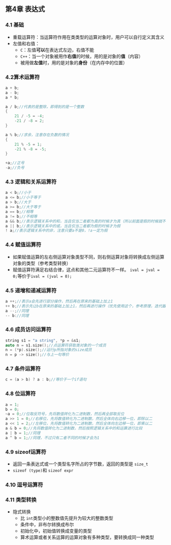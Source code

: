 ## 第4章 表达式

### 4.1 基础

- 重载运算符：当运算符作用在类类型的运算对象时，用户可以自行定义其含义
- 左值和右值：
  - `C`：左值**可以**在表达式左边，右值不能
  - `C++`：当一个对象被用作**右值**的时候，用的是对象的**值**（内容）
  - 被用做**左值**时，用的是对象的**身份**（在内存中的位置）



### 4.2算术运算符

```c++
a + b;
a - b;
a * b;

a / b;//代表的是整除，即得到的是一个整数
{
    21 / -5 = -4;
    -21 / -8 = 2;
}

a % b;//求余，注意存在负数的情况
{
    21 % -5 = 1;
    -21 % -8 = -5;
}

+a;//正号
-a;//负号
```



### 4.3 逻辑和关系运算符

```c++
a < b;//小于
a <= b;//小于等于
a > b;//大于
a >= b;//大于等于
a == b;//相等
a != b;//不相等
a && b;//表示逻辑关系中的和，当且仅当二者都为真的时候才为真（所以前面是假的时候就不会继续往下算了）
a || b;//表示逻辑关系中的或，当且仅当二者都为假的时候才为假
! a;//表示逻辑关系中的非，注意只要a不是0，!a一定为假
```



### 4.4 赋值运算符

- 如果赋值运算的左右侧运算对象类型不同，则右侧运算对象将转换成左侧运算对象的类型（参考类型转换）
- 赋值运算符满足右结合律，这点和其他二元运算符不一样。 `ival = jval = 0;`等价于`ival = (jval = 0);`



### 4.5 递增和递减运算符

```c++
a ++;//表示a会先进行部分操作，然后再在原来的基础上加上1
++ b;//表示先让b在原来的基础上加上1，然后再进行操作（优先使用这个，参考原理，迭代器）
a --;//同理
-- b://同理
```



### 4.6 成员访问运算符

```c++
string s1 = "a string", *p = &s1;
auto n = s1.size();//点运算符获取类对象的一个成员
n = (*p).size();//运行p所指对象的size成员
n = p -> size();//与上一句等价
```



### 4.7 条件运算符

```c++
c = (a > b) ? a : b;//等价于一个if语句
```



### 4.8 位运算符

```c++
a = 1;
b = 0;
~a = 0;//位取反符号，先将数值转化为二进制数，然后再全部取反位
a >> 1 = 0;//右移位，先将数值转化为二进制数，然后全体向右边移一位，即除以二
a << 1 = 2;//左移位，先将数值转化为二进制数，然后全体向左边移一位，即乘以二
a & b = 0;//先将数值转化为二进制数，然后按照逻辑关系中的和运算进行比较
a | b = 1;//同理
a ^ b = 1;//同理，不过只有二者不同的时候才会为1
```



### 4.9 sizeof运算符

- 返回一条表达式或一个类型名字所占的字节数，返回的类型是 `size_t`
-  `sizeof (type)`和 `sizeof expr`



### 4.10 逗号运算符



### 4.11 类型转换

- 隐式转换
  - 比 `int`类型小的整数值先提升为较大的整数类型
  - 条件中，非布尔转换成布尔
  - 初始化中，初始值转换成变量的类型
  - 算术运算或者关系运算的运算对象有多种类型，要转换成同一种类型



